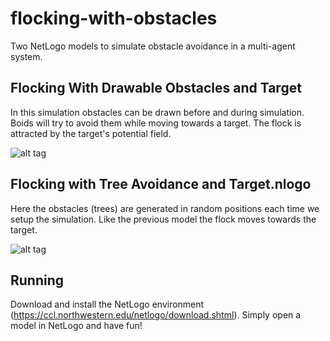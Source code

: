 # flocking-with-obstacles
Two NetLogo models to simulate obstacle avoidance in a multi-agent system.

## Flocking With Drawable Obstacles and Target
In this simulation obstacles can be drawn before and during simulation. Boids will try to avoid them while moving towards a target. The flock is attracted by the target's potential field.

![alt tag](https://github.com/sinkswim/flocking-with-obstacles/blob/master/fwdoat.png)

## Flocking with Tree Avoidance and Target.nlogo
Here the obstacles (trees) are generated in random positions each time we setup the simulation.
Like the previous model the flock moves towards the target.

![alt tag](https://github.com/sinkswim/flocking-with-obstacles/blob/master/fwtaat.png)

## Running
Download and install the NetLogo environment (https://ccl.northwestern.edu/netlogo/download.shtml).
Simply open a model in NetLogo and have fun!


